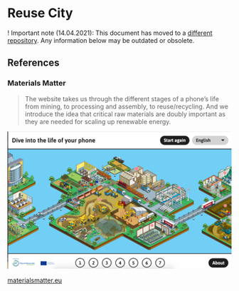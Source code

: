 # Reuse City

! Important note (14.04.2021): This document has moved to a [different repository](https://github.com/reuse-city/lab/). Any information below may be outdated or obsolete.

## References

### Materials Matter

> The website takes us through the different stages of a phone’s life from mining, to processing and assembly, to reuse/recycling. And we introduce the idea that critical raw materials are doubly important as they are needed for scaling up renewable energy.

![](materials-matter.png)

[materialsmatter.eu](https://materialsmatter.eu/)
